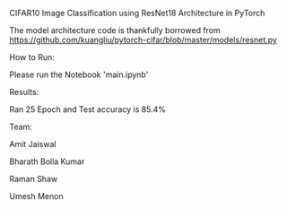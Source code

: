 CIFAR10 Image Classification using ResNet18 Architecture in PyTorch

The model architecture code is thankfully borrowed from https://github.com/kuangliu/pytorch-cifar/blob/master/models/resnet.py

How to Run:

Please run the Notebook 'main.ipynb'

Results:

Ran 25 Epoch and Test accuracy is 85.4%

Team:

Amit Jaiswal

Bharath Bolla Kumar

Raman Shaw

Umesh Menon
